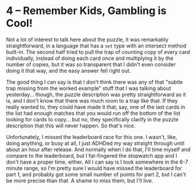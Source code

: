 # 4 &ndash; Remember Kids, Gambling is Cool!
Not a lot of interest to talk here about the puzzle, it was remarkably straightforward, in a language that has a `set` type with an intersect method built-in. The second half tried to pull the trap of counting copy of every card individually, instead of doing each card once and multiplying it by the number of copies, but it was so transparent that I didn't even consider doing it that way, and the easy answer fell right out.

The good thing I can say is that I don't think there was any of that "subtle trap missing from the worked example" stuff that I was talking about yesterday... though, the puzzle description was pretty straightforward as it is, and I don't know that there was much room to a trap like that. If they really wanted to, they could have made it that, say, one of the last cards in the list had enough matches that you would run off the bottom of the list looking for cards to copy... but no, they specifically clarify in the puzzle description that this will never happen. So that's nice.

Unfortunately, I missed the leaderboard race for this one. I wasn't, like, doing anything, or busy at all, I just ADHDed my way straight through until about an hour after release. And normally when I do that, I'll time myself and compare to the leaderboard, but I fat-fingered the stopwatch app and I don't have a proper time, either. All I can say is I took somewhere in the 6-7 minute range, so I'm pretty sure I would have missed the leaderboard for part 1, and probably got some small number of points for part 2, but I can't be more precise than that. A shame to miss them, but I'll live.
